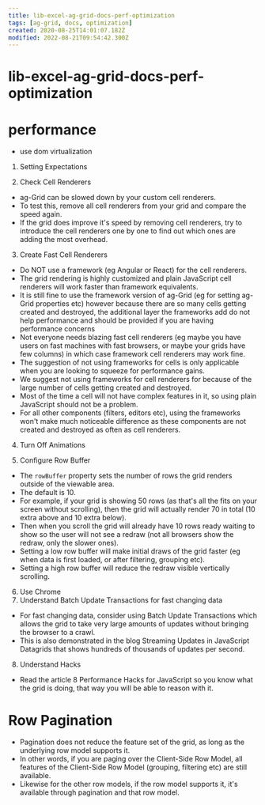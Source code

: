 ```yaml
---
title: lib-excel-ag-grid-docs-perf-optimization
tags: [ag-grid, docs, optimization]
created: 2020-08-25T14:01:07.182Z
modified: 2022-08-21T09:54:42.300Z
---
```


# lib-excel-ag-grid-docs-perf-optimization

# performance

- use dom virtualization

1. Setting Expectations

2. Check Cell Renderers
  - ag-Grid can be slowed down by your custom cell renderers. 
  - To test this, remove all cell renderers from your grid and compare the speed again. 
  - If the grid does improve it's speed by removing cell renderers, try to introduce the cell renderers one by one to find out which ones are adding the most overhead.

3. Create Fast Cell Renderers
  - Do NOT use a framework (eg Angular or React) for the cell renderers. 
  - The grid rendering is highly customized and plain JavaScript cell renderers will work faster than framework equivalents. 
  - It is still fine to use the framework version of ag-Grid (eg for setting ag-Grid properties etc) however because there are so many cells getting created and destroyed, the additional layer the frameworks add do not help performance and should be provided if you are having performance concerns
  - Not everyone needs blazing fast cell renderers (eg maybe you have users on fast machines with fast browsers, or maybe your grids have few columns) in which case framework cell renderers may work fine. 
  - The suggestion of not using frameworks for cells is only applicable when you are looking to squeeze for performance gains.
  - We suggest not using frameworks for cell renderers for because of the large number of cells getting created and destroyed. 
  - Most of the time a cell will not have complex features in it, so using plain JavaScript should not be a problem. 
  - For all other components (filters, editors etc), using the frameworks won't make much noticeable difference as these components are not created and destroyed as often as cell renderers.

4. Turn Off Animations

5. Configure Row Buffer
  - The `rowBuffer` property sets the number of rows the grid renders outside of the viewable area. 
  - The default is 10. 
  - For example, if your grid is showing 50 rows (as that's all the fits on your screen without scrolling), then the grid will actually render 70 in total (10 extra above and 10 extra below). 
  - Then when you scroll the grid will already have 10 rows ready waiting to show so the user will not see a redraw (not all browsers show the redraw, only the slower ones).
  - Setting a low row buffer will make initial draws of the grid faster (eg when data is first loaded, or after filtering, grouping etc). 
  - Setting a high row buffer will reduce the redraw visible vertically scrolling.

6. Use Chrome
7. Understand Batch Update Transactions for fast changing data
  - For fast changing data, consider using Batch Update Transactions which allows the grid to take very large amounts of updates without bringing the browser to a crawl. 
  - This is also demonstrated in the blog Streaming Updates in JavaScript Datagrids that shows hundreds of thousands of updates per second.

8. Understand Hacks
  - Read the article 8 Performance Hacks for JavaScript so you know what the grid is doing, that way you will be able to reason with it.

# Row Pagination

- Pagination does not reduce the feature set of the grid, as long as the underlying row model supports it. 
- In other words, if you are paging over the Client-Side Row Model, all features of the Client-Side Row Model (grouping, filtering etc) are still available. 
- Likewise for the other row models, if the row model supports it, it's available through pagination and that row model.
